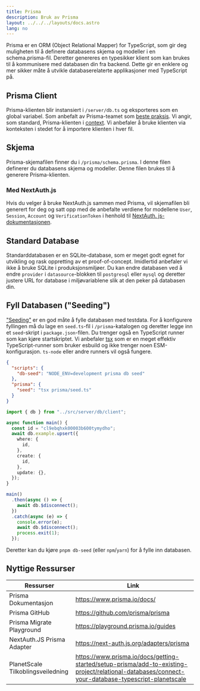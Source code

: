 ```yaml
---
title: Prisma
description: Bruk av Prisma
layout: ../../../layouts/docs.astro
lang: no
---
```


Prisma er en ORM (Object Relational Mapper) for TypeScript, som gir deg muligheten til å definere databasens skjema og modeller i en schema.prisma-fil. Deretter genereres en typesikker klient som kan brukes til å kommunisere med databasen din fra backend. Dette gir en enklere og mer sikker måte å utvikle databaserelaterte applikasjoner med TypeScript på.

## Prisma Client

Prisma-klienten blir instansiert i `/server/db.ts` og eksporteres som en global variabel. Som anbefalt av Prisma-teamet som [beste praksis](https://www.prisma.io/docs/guides/database/troubleshooting-orm/help-articles/nextjs-prisma-client-dev-practices#problem). Vi angir, som standard, Prisma-klienten i [context](/no/usage/trpc#-serverapitrpcts). Vi anbefaler å bruke klienten via konteksten i stedet for å importere klienten i hver fil.

## Skjema

Prisma-skjemafilen finner du i `/prisma/schema.prisma`. I denne filen definerer du databasens skjema og modeller. Denne filen brukes til å generere Prisma-klienten.

### Med NextAuth.js

Hvis du velger å bruke NextAuth.js sammen med Prisma, vil skjemafilen bli generert for deg og satt opp med de anbefalte verdiene for modellene `User`, `Session`, `Account` og `VerificationToken` i henhold til [NextAuth. js-dokumentasjonen](https://next-auth.js.org/adapters/prisma).

## Standard Database

Standarddatabasen er en SQLite-database, som er meget godt egnet for utvikling og rask oppretting av et proof-of-concept. Imidlertid anbefaler vi ikke å bruke SQLite i produksjonsmiljøer. Du kan endre databasen ved å endre `provider` i `datasource`-blokken til `postgresql` eller `mysql` og deretter justere URL for database i miljøvariablene slik at den peker på databasen din.

## Fyll Databasen ("Seeding")

["Seeding"](https://www.prisma.io/docs/guides/database/seed-database) er en god måte å fylle databasen med testdata. For å konfigurere fyllingen må du lage en `seed.ts`-fil i `/prisma`-katalogen og deretter legge inn et `seed`-skript i `package.json`-filen. Du trenger også en TypeScript runner som kan kjøre startskriptet. Vi anbefaler [tsx](https://github.com/esbuild-kit/tsx) som er en meget effektiv TypeScript-runner som bruker esbuild og ikke trenger noen ESM-konfigurasjon. `ts-node` eller andre runners vil også fungere.

```jsonc:package.json
{
  "scripts": {
    "db-seed": "NODE_ENV=development prisma db seed"
  },
  "prisma": {
    "seed": "tsx prisma/seed.ts"
  }
}
```

```ts:prisma/seed.ts
import { db } from "../src/server/db/client";

async function main() {
  const id = "cl9ebqhxk00003b600tymydho";
  await db.example.upsert({
    where: {
      id,
    },
    create: {
      id,
    },
    update: {},
  });
}

main()
  .then(async () => {
    await db.$disconnect();
  })
  .catch(async (e) => {
    console.error(e);
    await db.$disconnect();
    process.exit(1);
  });
```

Deretter kan du kjøre `pnpm db-seed` (eller `npm`/`yarn`) for å fylle inn databasen.

## Nyttige Ressurser

| Ressurser                         | Link                                                                                                                                              |
| --------------------------------- | ------------------------------------------------------------------------------------------------------------------------------------------------- |
| Prisma Dokumentasjon              | https://www.prisma.io/docs/                                                                                                                       |
| Prisma GitHub                     | https://github.com/prisma/prisma                                                                                                                  |
| Prisma Migrate Playground         | https://playground.prisma.io/guides                                                                                                               |
| NextAuth.JS Prisma Adapter        | https://next-auth.js.org/adapters/prisma                                                                                                          |
| PlanetScale Tilkoblingsveiledning | https://www.prisma.io/docs/getting-started/setup-prisma/add-to-existing-project/relational-databases/connect-your-database-typescript-planetscale |
